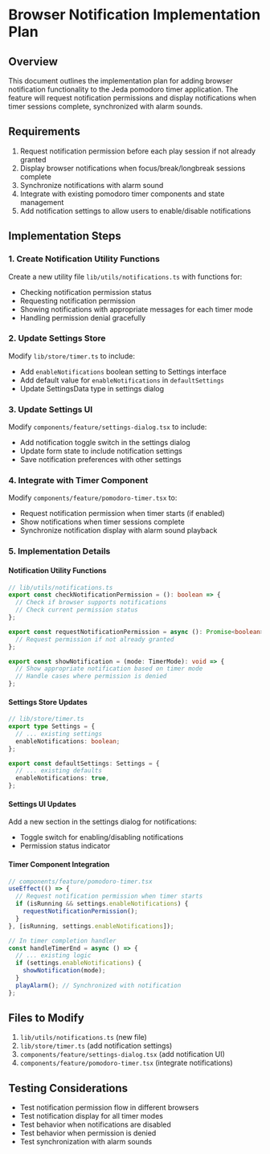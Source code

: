 # Browser Notification Implementation Plan

## Overview
This document outlines the implementation plan for adding browser notification functionality to the Jeda pomodoro timer application. The feature will request notification permissions and display notifications when timer sessions complete, synchronized with alarm sounds.

## Requirements
1. Request notification permission before each play session if not already granted
2. Display browser notifications when focus/break/longbreak sessions complete
3. Synchronize notifications with alarm sound
4. Integrate with existing pomodoro timer components and state management
5. Add notification settings to allow users to enable/disable notifications

## Implementation Steps

### 1. Create Notification Utility Functions
Create a new utility file `lib/utils/notifications.ts` with functions for:
- Checking notification permission status
- Requesting notification permission
- Showing notifications with appropriate messages for each timer mode
- Handling permission denial gracefully

### 2. Update Settings Store
Modify `lib/store/timer.ts` to include:
- Add `enableNotifications` boolean setting to Settings interface
- Add default value for `enableNotifications` in `defaultSettings`
- Update SettingsData type in settings dialog

### 3. Update Settings UI
Modify `components/feature/settings-dialog.tsx` to include:
- Add notification toggle switch in the settings dialog
- Update form state to include notification settings
- Save notification preferences with other settings

### 4. Integrate with Timer Component
Modify `components/feature/pomodoro-timer.tsx` to:
- Request notification permission when timer starts (if enabled)
- Show notifications when timer sessions complete
- Synchronize notification display with alarm sound playback

### 5. Implementation Details

#### Notification Utility Functions
```typescript
// lib/utils/notifications.ts
export const checkNotificationPermission = (): boolean => {
  // Check if browser supports notifications
  // Check current permission status
};

export const requestNotificationPermission = async (): Promise<boolean> => {
  // Request permission if not already granted
};

export const showNotification = (mode: TimerMode): void => {
  // Show appropriate notification based on timer mode
  // Handle cases where permission is denied
};
```

#### Settings Store Updates
```typescript
// lib/store/timer.ts
export type Settings = {
  // ... existing settings
  enableNotifications: boolean;
};

export const defaultSettings: Settings = {
  // ... existing defaults
  enableNotifications: true,
};
```

#### Settings UI Updates
Add a new section in the settings dialog for notifications:
- Toggle switch for enabling/disabling notifications
- Permission status indicator

#### Timer Component Integration
```typescript
// components/feature/pomodoro-timer.tsx
useEffect(() => {
  // Request notification permission when timer starts
  if (isRunning && settings.enableNotifications) {
    requestNotificationPermission();
  }
}, [isRunning, settings.enableNotifications]);

// In timer completion handler
const handleTimerEnd = async () => {
  // ... existing logic
  if (settings.enableNotifications) {
    showNotification(mode);
  }
  playAlarm(); // Synchronized with notification
};
```

## Files to Modify
1. `lib/utils/notifications.ts` (new file)
2. `lib/store/timer.ts` (add notification settings)
3. `components/feature/settings-dialog.tsx` (add notification UI)
4. `components/feature/pomodoro-timer.tsx` (integrate notifications)

## Testing Considerations
- Test notification permission flow in different browsers
- Test notification display for all timer modes
- Test behavior when notifications are disabled
- Test behavior when permission is denied
- Test synchronization with alarm sounds